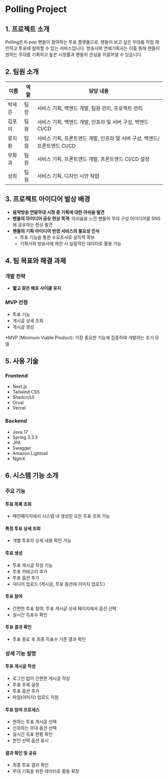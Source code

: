 # Polling Project

## 1. 프로젝트 소개
Polling은 K-pop 팬들이 참여하는 투표 플랫폼으로, 팬들이 보고 싶은 무대를 직접 제안하고 투표에 참여할 수 있는 서비스입니다. 방송사와 연예기획사는 이를 통해 팬들이 원하는 무대를 기획하고 높은 시청률과 팬들의 관심을 이끌어낼 수 있습니다.

## 2. 팀원 소개  
| 이름 | 역할 | 담당 내용 |
|------|------|-----------|
| 박세은 | 팀장 | 서비스 기획, 백엔드 개발, 팀원 관리, 프로젝트 관리 |
| 김포이 | 팀원 | 서비스 기획, 백엔드 개발, 인프라 및 서버 구성, 백엔드 CI/CD |
| 류지환 | 팀원 | 서비스 기획, 프론트엔드 개발, 인프라 및 서버 구성, 백엔드/프론트엔드 CI/CD |
| 무화과 | 팀원 | 서비스 기획, 프론트엔드 개발, 프론트엔드 CI/CD 설정 |
| 성희 | 팀원 | 서비스 기획, 디자인 시안 작업 |  

## 3. 프로젝트 아이디어 발상 배경
- **음악방송 연말무대 시청 중 기획에 대한 아쉬움 발견**
- **팬들의 아이디어 공유 현상 목격**: 아쉬움을 느낀 팬들이 무대 구성 아이디어를 SNS에 공유하는 현상 발견
- **팬들의 기획 아이디어 반영 서비스의 필요성 인식**
  - 투표 기능을 통한 수요조사로 설득력 확보
  - 기획사와 방송사에 제안 시 실질적인 데이터로 활용 가능

## 4. 팀 목표와 해결 과제
### 개발 전략
- **짧고 잦은 배포 사이클 유지**

### MVP 선정
- 투표 기능
- 게시글 상세 조회
- 게시글 생성

*MVP (Minimum Viable Product): 가장 중요한 기능에 집중하여 개발하는 초기 모델

## 5. 사용 기술
### Frontend
- Next.js
- Tailwind CSS
- Shadcn/UI
- Orval
- Vercel

### Backend
- Java 17
- Spring 3.3.3
- JPA
- Swagger
- Amazon Lightsail
- NginX

## 6. 시스템 기능 소개
### 주요 기능
#### 투표 목록 조회
- 메인페이지에서 시스템 내 생성된 모든 투표 조회 가능

#### 특정 투표 상세 조회
- 개별 투표의 상세 내용 확인 가능

#### 투표 생성
- 투표 게시글 작성 기능
- 투표 카테고리 추가
- 투표 옵션 추가
- 미디어 업로드 (게시글, 투표 옵션에 이미지 업로드)

#### 투표 참여
- 간편한 투표 참여: 투표 게시글 상세 페이지에서 옵션 선택
- 실시간 득표수 확인

#### 투표 결과 확인
- 투표 종료 후 최종 득표수 기준 결과 확인

### 상세 기능 설명
#### 투표 게시글 작성
- 로그인 없이 간편한 게시글 작성
- 투표 주제 설정
- 투표 옵션 추가
- 파일(이미지) 업로드 지원

#### 투표 참여 프로세스
- 원하는 투표 게시글 선택
- 선호하는 무대 옵션 선택
- 실시간 득표 현황 확인
- 본인 선택 옵션 표시

#### 결과 확인 및 공유
- 최종 투표 결과 확인
- 무대 기획을 위한 데이터로 활용 확장
